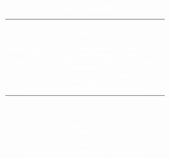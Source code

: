 <html> 
<head> 

<title>fast tutorials</title>

</head> 

<body text="White" background= "https://w7.pngwing.com/pngs/126/461/png-transparent-textured-textures-black-texture-background-texture-black-texture-poster-banner-textured.png"> 

<h1 align="center">Fast Tutorials</h1><hr />
<h2 align="center">Oque é?<h2> 
<h3 align="center">Nos tempos modernos, é praticamente impossível viver sem<br />saber pelo menos o básico de como a operar a<br /> tecnologia,por isso criamos o <i>fast tutorials</i> com ele você aprenderá<br />tudo o que precisa des de como mecher em apps famos como <i>WhatsApp</i><br /> até a assistência tecnica de seu dispositivo</h3><hr /> 
<h2 align="center">tipos de tutoriais<h2>
<h3 align="center"> existem 4 tipos:<br />-texto;<br />-foto;<br />-vídeo<br />e um sistema que lhe guia na tela de seu dispositivo</h3>




 </body>


</html>
